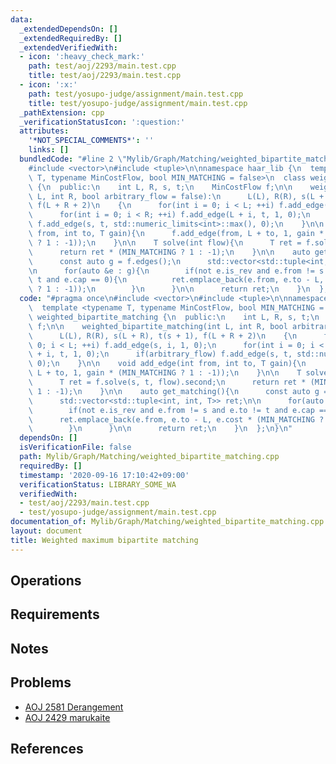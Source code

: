 ```yaml
---
data:
  _extendedDependsOn: []
  _extendedRequiredBy: []
  _extendedVerifiedWith:
  - icon: ':heavy_check_mark:'
    path: test/aoj/2293/main.test.cpp
    title: test/aoj/2293/main.test.cpp
  - icon: ':x:'
    path: test/yosupo-judge/assignment/main.test.cpp
    title: test/yosupo-judge/assignment/main.test.cpp
  _pathExtension: cpp
  _verificationStatusIcon: ':question:'
  attributes:
    '*NOT_SPECIAL_COMMENTS*': ''
    links: []
  bundledCode: "#line 2 \"Mylib/Graph/Matching/weighted_bipartite_matching.cpp\"\n\
    #include <vector>\n#include <tuple>\n\nnamespace haar_lib {\n  template <typename\
    \ T, typename MinCostFlow, bool MIN_MATCHING = false>\n  class weighted_bipartite_matching\
    \ {\n  public:\n    int L, R, s, t;\n    MinCostFlow f;\n\n    weighted_bipartite_matching(int\
    \ L, int R, bool arbitrary_flow = false):\n      L(L), R(R), s(L + R), t(s + 1),\
    \ f(L + R + 2)\n    {\n      for(int i = 0; i < L; ++i) f.add_edge(s, i, 1, 0);\n\
    \      for(int i = 0; i < R; ++i) f.add_edge(L + i, t, 1, 0);\n      if(arbitrary_flow)\
    \ f.add_edge(s, t, std::numeric_limits<int>::max(), 0);\n    }\n\n    void add_edge(int\
    \ from, int to, T gain){\n      f.add_edge(from, L + to, 1, gain * (MIN_MATCHING\
    \ ? 1 : -1));\n    }\n\n    T solve(int flow){\n      T ret = f.solve(s, t, flow).second;\n\
    \      return ret * (MIN_MATCHING ? 1 : -1);\n    }\n\n    auto get_matching(){\n\
    \      const auto g = f.edges();\n      std::vector<std::tuple<int, int, T>> ret;\n\
    \n      for(auto &e : g){\n        if(not e.is_rev and e.from != s and e.to !=\
    \ t and e.cap == 0){\n          ret.emplace_back(e.from, e.to - L, e.cost * (MIN_MATCHING\
    \ ? 1 : -1));\n        }\n      }\n\n      return ret;\n    }\n  };\n}\n"
  code: "#pragma once\n#include <vector>\n#include <tuple>\n\nnamespace haar_lib {\n\
    \  template <typename T, typename MinCostFlow, bool MIN_MATCHING = false>\n  class\
    \ weighted_bipartite_matching {\n  public:\n    int L, R, s, t;\n    MinCostFlow\
    \ f;\n\n    weighted_bipartite_matching(int L, int R, bool arbitrary_flow = false):\n\
    \      L(L), R(R), s(L + R), t(s + 1), f(L + R + 2)\n    {\n      for(int i =\
    \ 0; i < L; ++i) f.add_edge(s, i, 1, 0);\n      for(int i = 0; i < R; ++i) f.add_edge(L\
    \ + i, t, 1, 0);\n      if(arbitrary_flow) f.add_edge(s, t, std::numeric_limits<int>::max(),\
    \ 0);\n    }\n\n    void add_edge(int from, int to, T gain){\n      f.add_edge(from,\
    \ L + to, 1, gain * (MIN_MATCHING ? 1 : -1));\n    }\n\n    T solve(int flow){\n\
    \      T ret = f.solve(s, t, flow).second;\n      return ret * (MIN_MATCHING ?\
    \ 1 : -1);\n    }\n\n    auto get_matching(){\n      const auto g = f.edges();\n\
    \      std::vector<std::tuple<int, int, T>> ret;\n\n      for(auto &e : g){\n\
    \        if(not e.is_rev and e.from != s and e.to != t and e.cap == 0){\n    \
    \      ret.emplace_back(e.from, e.to - L, e.cost * (MIN_MATCHING ? 1 : -1));\n\
    \        }\n      }\n\n      return ret;\n    }\n  };\n}\n"
  dependsOn: []
  isVerificationFile: false
  path: Mylib/Graph/Matching/weighted_bipartite_matching.cpp
  requiredBy: []
  timestamp: '2020-09-16 17:10:42+09:00'
  verificationStatus: LIBRARY_SOME_WA
  verifiedWith:
  - test/aoj/2293/main.test.cpp
  - test/yosupo-judge/assignment/main.test.cpp
documentation_of: Mylib/Graph/Matching/weighted_bipartite_matching.cpp
layout: document
title: Weighted maximum bipartite matching
---
```


## Operations

## Requirements

## Notes

## Problems

- [AOJ 2581 Derangement](http://judge.u-aizu.ac.jp/onlinejudge/description.jsp?id=2581)
- [AOJ 2429 marukaite](http://judge.u-aizu.ac.jp/onlinejudge/description.jsp?id=2429)

## References
